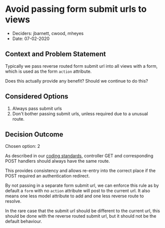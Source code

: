 # Avoid passing form submit urls to views

* Deciders: jbarnett, cwood, mheyes
* Date: 07-02-2020

## Context and Problem Statement

Typically we pass reverse routed form submit url into all views with a form, which is used as the form `action` attribute.

Does this actually provide any benefit? Should we continue to do this?

## Considered Options

1. Always pass submit urls
2. Don't bother passing submit urls, unless required due to a unusual route.

## Decision Outcome

Chosen option: 2

As described in our [coding standards](https://confluence.fivium.co.uk/display/JAVA/Spring+Boot#SpringBoot-Controllers), controller GET and corresponding POST handlers should always have the same route.

This provides consistency and allows re-entry into the correct place if the POST required an authentication redirect.

By not passing in a separate form submit url, we can enforce this rule as by default a `form` with no `action` attribute will post to the current url.
It also means one less model attribute to add and one less reverse route to resolve.

In the rare case that the submit url should be different to the current url, this should be done with the reverse routed submit url, but it should not be the default behaviour.